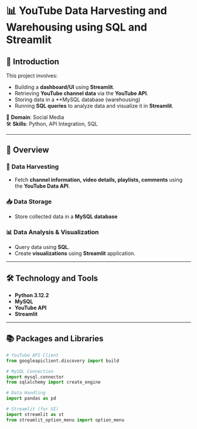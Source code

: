 # 📊 YouTube Data Harvesting and Warehousing using SQL and Streamlit  

## 📘 Introduction  
This project involves:  
- Building a **dashboard/UI** using **Streamlit**.  
- Retrieving **YouTube channel data** via the **YouTube API**.  
- Storing data in a **MySQL database (warehousing) 
- Running **SQL queries** to analyze data and visualize it in **Streamlit**.  

📂 **Domain**: Social Media  
🛠 **Skills**: Python, API Integration, SQL

---

## **📘 Overview**  

### 🌾 **Data Harvesting**  
- Fetch **channel information, video details, playlists, comments** using the **YouTube Data API**.  

### 📥 **Data Storage**  
- Store collected data in a **MySQL database**   

### 📊 **Data Analysis & Visualization**  
- Query data using **SQL**.  
- Create **visualizations** using **Streamlit** application.  

---

## **🛠 Technology and Tools**  
- **Python 3.12.2**  
- **MySQL**  
- **YouTube API**  
- **Streamlit**  
---

## **📚 Packages and Libraries**  
```python
# YouTube API Client
from googleapiclient.discovery import build

# MySQL Connection
import mysql.connector
from sqlalchemy import create_engine

# Data Handling
import pandas as pd

# Streamlit (for UI)
import streamlit as st
from streamlit_option_menu import option_menu


